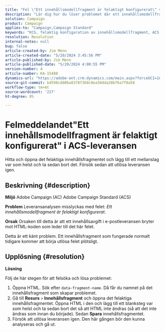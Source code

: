 ```yaml
---
title: "Fel \"Ett innehållsmodellfragment är felaktigt konfigurerat\" vid ACS-leverans"
description: "Lär dig hur du löser problemet där ett innehållsmodellfragment är felaktigt konfigurerat."
solution: Campaign
product: Campaign
applies-to: "Campaign,Campaign Standard"
keywords: "KCS, felaktig konfiguration av innehållsmodellfragment, ACS, Adobe Campaign Standard, Adobe Campaign, AC, HTML, leverans, data-fragment-name, error, "
resolution: Resolution
internal-notes: null
bug: false
article-created-by: Jim Menn
article-created-date: "5/20/2024 3:45:56 PM"
article-published-by: Jim Menn
article-published-date: "5/20/2024 4:00:55 PM"
version-number: 4
article-number: KA-15488
dynamics-url: "https://adobe-ent.crm.dynamics.com/main.aspx?forceUCI=1&pagetype=entityrecord&etn=knowledgearticle&id=7c4e1c07-c016-ef11-9f8a-6045bd006268"
source-git-commit: bd598cd80ba8378f3b0c8ea58dda28bf6a7f0a58
workflow-type: tm+mt
source-wordcount: '227'
ht-degree: 0%

---
```


# Felmeddelandet&quot;Ett innehållsmodellfragment är felaktigt konfigurerat&quot; i ACS-leveransen


Hitta och öppna det felaktiga innehållsfragmentet och lägg till ett mellanslag var som helst och ta sedan bort det. Försök sedan att utlösa leveransen igen.

## Beskrivning {#description}


<b>Miljö</b>
Adobe Campaign (AC) Adobe Campaign Standard (ACS)

<b>Problem</b>
Leveransanalysen misslyckas med felet: *Ett innehållsmodellfragment är felaktigt konfigurerat.*

<b>Orsak</b>
Orsaken till detta är att ett innehållsavgift i e-postleveransen bryter mot HTML-koden som leder till det här felet.

Detta är ett känt problem. Ett innehållsfragment som fungerade normalt tidigare kommer att börja utlösa felet plötsligt.


## Upplösning {#resolution}


<b>Lösning</b>

Följ de här stegen för att felsöka och lösa problemet:

1. Öppna HTML. Sök efter `data-fragment-name`. Då får du namnet på det innehållsfragment som skapar problemet.
2. Gå till <b>Resurs</b> `>`  <b>Innehållsfragment</b> och öppna det felaktiga innehållsfragmentet. Öppna HTML i den och lägg till ett blanksteg var som helst och ta sedan bort det så att HTML inte ändras (så att det inte ändras som innan du började). Sedan <b>Spara</b> innehållsfragmentet.
3. Försök att utlösa leveransen igen. Den här gången bör den kunna analyseras och gå ut.

